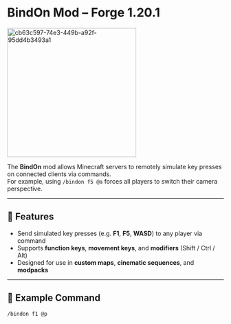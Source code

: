 # BindOn Mod – Forge 1.20.1

<img width="300" height="300" alt="cb63c597-74e3-449b-a92f-95dd4b3493a1" src="https://github.com/user-attachments/assets/ec84d897-ea97-4d03-8a7a-c4caf5a9a59a" />

The **BindOn** mod allows Minecraft servers to remotely simulate key presses on connected clients via commands.  
For example, using `/bindon f5 @a` forces all players to switch their camera perspective.

---

## 🔧 Features

- Send simulated key presses (e.g. **F1**, **F5**, **WASD**) to any player via command  
- Supports **function keys**, **movement keys**, and **modifiers** (Shift / Ctrl / Alt)  
- Designed for use in **custom maps**, **cinematic sequences**, and **modpacks**

---

## 📜 Example Command

```mcfunction
/bindon f1 @p
